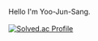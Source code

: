 Hello I'm Yoo-Jun-Sang.
<br><br>
[![Solved.ac Profile](http://mazassumnida.wtf/api/v2/generate_badge?boj=jsyoo1109)](https://solved.ac/jsyoo1109)
